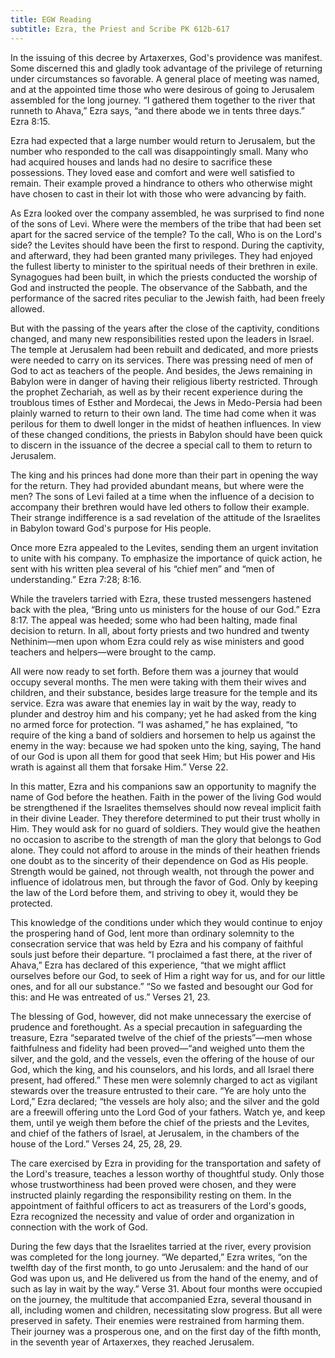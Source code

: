 ```yaml
---
title: EGW Reading
subtitle: Ezra, the Priest and Scribe PK 612b-617
---
```


In the issuing of this decree by Artaxerxes, God's providence was manifest. Some discerned this and gladly took advantage of the privilege of returning under circumstances so favorable. A general place of meeting was named, and at the appointed time those who were desirous of going to Jerusalem assembled for the long journey. “I gathered them together to the river that runneth to Ahava,” Ezra says, “and there abode we in tents three days.” Ezra 8:15.

Ezra had expected that a large number would return to Jerusalem, but the number who responded to the call was disappointingly small. Many who had acquired houses and lands had no desire to sacrifice these possessions. They loved ease and comfort and were well satisfied to remain. Their example proved a hindrance to others who otherwise might have chosen to cast in their lot with those who were advancing by faith.

As Ezra looked over the company assembled, he was surprised to find none of the sons of Levi. Where were the members of the tribe that had been set apart for the sacred service of the temple? To the call, Who is on the Lord's side? the Levites should have been the first to respond. During the captivity, and afterward, they had been granted many privileges. They had enjoyed the fullest liberty to minister to the spiritual needs of their brethren in exile. Synagogues had been built, in which the priests conducted the worship of God and instructed the people. The observance of the Sabbath, and the performance of the sacred rites peculiar to the Jewish faith, had been freely allowed.

But with the passing of the years after the close of the captivity, conditions changed, and many new responsibilities rested upon the leaders in Israel. The temple at Jerusalem had been rebuilt and dedicated, and more priests were needed to carry on its services. There was pressing need of men of God to act as teachers of the people. And besides, the Jews remaining in Babylon were in danger of having their religious liberty restricted. Through the prophet Zechariah, as well as by their recent experience during the troublous times of Esther and Mordecai, the Jews in Medo-Persia had been plainly warned to return to their own land. The time had come when it was perilous for them to dwell longer in the midst of heathen influences. In view of these changed conditions, the priests in Babylon should have been quick to discern in the issuance of the decree a special call to them to return to Jerusalem.

The king and his princes had done more than their part in opening the way for the return. They had provided abundant means, but where were the men? The sons of Levi failed at a time when the influence of a decision to accompany their brethren would have led others to follow their example. Their strange indifference is a sad revelation of the attitude of the Israelites in Babylon toward God's purpose for His people.

Once more Ezra appealed to the Levites, sending them an urgent invitation to unite with his company. To emphasize the importance of quick action, he sent with his written plea several of his “chief men” and “men of understanding.” Ezra 7:28; 8:16.

While the travelers tarried with Ezra, these trusted messengers hastened back with the plea, “Bring unto us ministers for the house of our God.” Ezra 8:17. The appeal was heeded; some who had been halting, made final decision to return. In all, about forty priests and two hundred and twenty Nethinim—men upon whom Ezra could rely as wise ministers and good teachers and helpers—were brought to the camp.

All were now ready to set forth. Before them was a journey that would occupy several months. The men were taking with them their wives and children, and their substance, besides large treasure for the temple and its service. Ezra was aware that enemies lay in wait by the way, ready to plunder and destroy him and his company; yet he had asked from the king no armed force for protection. “I was ashamed,” he has explained, “to require of the king a band of soldiers and horsemen to help us against the enemy in the way: because we had spoken unto the king, saying, The hand of our God is upon all them for good that seek Him; but His power and His wrath is against all them that forsake Him.” Verse 22.

In this matter, Ezra and his companions saw an opportunity to magnify the name of God before the heathen. Faith in the power of the living God would be strengthened if the Israelites themselves should now reveal implicit faith in their divine Leader. They therefore determined to put their trust wholly in Him. They would ask for no guard of soldiers. They would give the heathen no occasion to ascribe to the strength of man the glory that belongs to God alone. They could not afford to arouse in the minds of their heathen friends one doubt as to the sincerity of their dependence on God as His people. Strength would be gained, not through wealth, not through the power and influence of idolatrous men, but through the favor of God. Only by keeping the law of the Lord before them, and striving to obey it, would they be protected.

This knowledge of the conditions under which they would continue to enjoy the prospering hand of God, lent more than ordinary solemnity to the consecration service that was held by Ezra and his company of faithful souls just before their departure. “I proclaimed a fast there, at the river of Ahava,” Ezra has declared of this experience, “that we might afflict ourselves before our God, to seek of Him a right way for us, and for our little ones, and for all our substance.” “So we fasted and besought our God for this: and He was entreated of us.” Verses 21, 23.

The blessing of God, however, did not make unnecessary the exercise of prudence and forethought. As a special precaution in safeguarding the treasure, Ezra “separated twelve of the chief of the priests”—men whose faithfulness and fidelity had been proved—“and weighed unto them the silver, and the gold, and the vessels, even the offering of the house of our God, which the king, and his counselors, and his lords, and all Israel there present, had offered.” These men were solemnly charged to act as vigilant stewards over the treasure entrusted to their care. “Ye are holy unto the Lord,” Ezra declared; “the vessels are holy also; and the silver and the gold are a freewill offering unto the Lord God of your fathers. Watch ye, and keep them, until ye weigh them before the chief of the priests and the Levites, and chief of the fathers of Israel, at Jerusalem, in the chambers of the house of the Lord.” Verses 24, 25, 28, 29.

The care exercised by Ezra in providing for the transportation and safety of the Lord's treasure, teaches a lesson worthy of thoughtful study. Only those whose trustworthiness had been proved were chosen, and they were instructed plainly regarding the responsibility resting on them. In the appointment of faithful officers to act as treasurers of the Lord's goods, Ezra recognized the necessity and value of order and organization in connection with the work of God.

During the few days that the Israelites tarried at the river, every provision was completed for the long journey. “We departed,” Ezra writes, “on the twelfth day of the first month, to go unto Jerusalem: and the hand of our God was upon us, and He delivered us from the hand of the enemy, and of such as lay in wait by the way.” Verse 31. About four months were occupied on the journey, the multitude that accompanied Ezra, several thousand in all, including women and children, necessitating slow progress. But all were preserved in safety. Their enemies were restrained from harming them. Their journey was a prosperous one, and on the first day of the fifth month, in the seventh year of Artaxerxes, they reached Jerusalem.